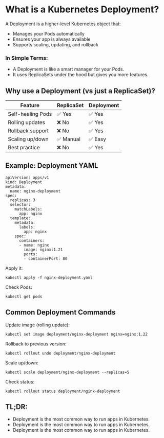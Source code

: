 <!-- Kubernetes Deployment -->
# What is a Kubernetes Deployment?
A Deployment is a higher-level Kubernetes object that:
* Manages your Pods automatically
* Ensures your app is always available
* Supports scaling, updating, and rollback

<!-- Simple Terms -->
### In Simple Terms:
* A Deployment is like a smart manager for your Pods.
* It uses ReplicaSets under the hood but gives you more features.

<!-- Why to use -->
## Why use a Deployment (vs just a ReplicaSet)?
| Feature | ReplicaSet | Deployment |
|---------|------------|------------|
| Self-healing Pods | ✅ Yes | ✅ Yes |
| Rolling updates | ❌ No | ✅ Yes |
| Rollback support | ❌ No | ✅ Yes |
| Scaling up/down | ✅ Manual | ✅ Easy |
| Best practice | ❌ No | ✅ Yes |

<!-- Example using Yaml -->
## Example: Deployment YAML
```
apiVersion: apps/v1
kind: Deployment
metadata:
  name: nginx-deployment
spec:
  replicas: 3
  selector:
    matchLabels:
      app: nginx
  template:
    metadata:
      labels:
        app: nginx
    spec:
      containers:
      - name: nginx
        image: nginx:1.21
        ports:
        - containerPort: 80
```

Apply it: 
```
kubectl apply -f nginx-deployment.yaml
```

Check Pods:
```
kubectl get pods
```

<!-- Comman Deployment -->
## Common Deployment Commands
Update image (rolling update):
```
kubectl set image deployment/nginx-deployment nginx=nginx:1.22
```

Rollback to previous version:
```
kubectl rollout undo deployment/nginx-deployment
```

Scale up/down:
```
kubectl scale deployment/nginx-deployment --replicas=5
```

Check status:
```
kubectl rollout status deployment/nginx-deployment
```

## TL;DR:
* Deployment is the most common way to run apps in Kubernetes.
* Deployment is the most common way to run apps in Kubernetes.
* Deployment is the most common way to run apps in Kubernetes.